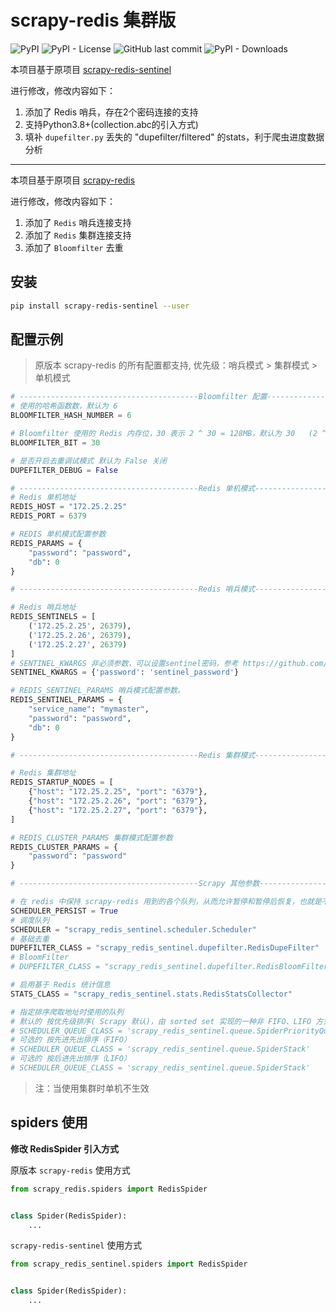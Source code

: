 # scrapy-redis 集群版

![PyPI](https://img.shields.io/pypi/v/scrapy-redis-sentinel)
![PyPI - License](https://img.shields.io/pypi/l/scrapy-redis-sentinel)
![GitHub last commit](https://img.shields.io/github/last-commit/crawlmap/scrapy-redis-sentinel)
![PyPI - Downloads](https://img.shields.io/pypi/dw/scrapy-redis-sentinel)

本项目基于原项目 [scrapy-redis-sentinel](https://github.com/crawlaio/scrapy-redis-sentinel)

进行修改，修改内容如下：

1. 添加了 Redis 哨兵，存在2个密码连接的支持
2. 支持Python3.8+(collection.abc的引入方式)
3. 填补 `dupefilter.py` 丢失的 "dupefilter/filtered" 的stats，利于爬虫进度数据分析

-----

本项目基于原项目 [scrapy-redis](https://github.com/rmax/scrapy-redis)

进行修改，修改内容如下：

1. 添加了 `Redis` 哨兵连接支持
2. 添加了 `Redis` 集群连接支持
3. 添加了 `Bloomfilter` 去重

## 安装

```bash
pip install scrapy-redis-sentinel --user
```

## 配置示例

> 原版本 scrapy-redis 的所有配置都支持, 优先级：哨兵模式 > 集群模式 > 单机模式

```python
# ----------------------------------------Bloomfilter 配置-------------------------------------
# 使用的哈希函数数，默认为 6
BLOOMFILTER_HASH_NUMBER = 6

# Bloomfilter 使用的 Redis 内存位，30 表示 2 ^ 30 = 128MB，默认为 30   (2 ^ 22 = 1MB 可去重 130W URL)
BLOOMFILTER_BIT = 30

# 是否开启去重调试模式 默认为 False 关闭
DUPEFILTER_DEBUG = False

# ----------------------------------------Redis 单机模式-------------------------------------
# Redis 单机地址
REDIS_HOST = "172.25.2.25"
REDIS_PORT = 6379

# REDIS 单机模式配置参数
REDIS_PARAMS = {
    "password": "password",
    "db": 0
}

# ----------------------------------------Redis 哨兵模式-------------------------------------

# Redis 哨兵地址
REDIS_SENTINELS = [
    ('172.25.2.25', 26379),
    ('172.25.2.26', 26379),
    ('172.25.2.27', 26379)
]
# SENTINEL_KWARGS 非必须参数，可以设置sentinel密码，参考 https://github.com/redis/redis-py/issues/1219
SENTINEL_KWARGS = {'password': 'sentinel_password'}

# REDIS_SENTINEL_PARAMS 哨兵模式配置参数。
REDIS_SENTINEL_PARAMS = {
    "service_name": "mymaster",
    "password": "password",
    "db": 0
}

# ----------------------------------------Redis 集群模式-------------------------------------

# Redis 集群地址
REDIS_STARTUP_NODES = [
    {"host": "172.25.2.25", "port": "6379"},
    {"host": "172.25.2.26", "port": "6379"},
    {"host": "172.25.2.27", "port": "6379"},
]

# REDIS_CLUSTER_PARAMS 集群模式配置参数
REDIS_CLUSTER_PARAMS = {
    "password": "password"
}

# ----------------------------------------Scrapy 其他参数-------------------------------------

# 在 redis 中保持 scrapy-redis 用到的各个队列，从而允许暂停和暂停后恢复，也就是不清理 redis queues
SCHEDULER_PERSIST = True
# 调度队列  
SCHEDULER = "scrapy_redis_sentinel.scheduler.Scheduler"
# 基础去重
DUPEFILTER_CLASS = "scrapy_redis_sentinel.dupefilter.RedisDupeFilter"
# BloomFilter
# DUPEFILTER_CLASS = "scrapy_redis_sentinel.dupefilter.RedisBloomFilter"

# 启用基于 Redis 统计信息
STATS_CLASS = "scrapy_redis_sentinel.stats.RedisStatsCollector"

# 指定排序爬取地址时使用的队列
# 默认的 按优先级排序( Scrapy 默认)，由 sorted set 实现的一种非 FIFO、LIFO 方式。
# SCHEDULER_QUEUE_CLASS = 'scrapy_redis_sentinel.queue.SpiderPriorityQueue'
# 可选的 按先进先出排序（FIFO）
# SCHEDULER_QUEUE_CLASS = 'scrapy_redis_sentinel.queue.SpiderStack'
# 可选的 按后进先出排序（LIFO）
# SCHEDULER_QUEUE_CLASS = 'scrapy_redis_sentinel.queue.SpiderStack'
```

> 注：当使用集群时单机不生效

## spiders 使用

**修改 RedisSpider 引入方式**

原版本 `scrapy-redis` 使用方式

```python
from scrapy_redis.spiders import RedisSpider


class Spider(RedisSpider):
    ...

```

`scrapy-redis-sentinel` 使用方式

```python
from scrapy_redis_sentinel.spiders import RedisSpider


class Spider(RedisSpider):
    ...

```